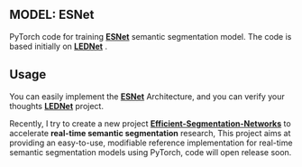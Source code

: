 ## MODEL: ESNet

PyTorch code for training [**ESNet**](https://github.com/xiaoyufenfei/ESNet) semantic segmentation model. The code is based initially on [**LEDNet**](https://github.com/xiaoyufenfei/LEDNet) .

## Usage

You can easily implement the [**ESNet**](https://arxiv.org/pdf/1906.09826.pdf) Architecture, and you can verify your thoughts [**LEDNet**](https://arxiv.org/pdf/1905.02423.pdf) project.

Recently, I try to create a new project [**Efficient-Segmentation-Networks**](https://github.com/xiaoyufenfei/Efficient-Segmentation-Networks) to accelerate **real-time semantic segmentation** research, This project aims at providing an easy-to-use, modifiable reference implementation for real-time semantic segmentation models using PyTorch, code will open release soon.

